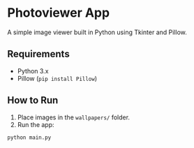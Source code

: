 # Photoviewer App

A simple image viewer built in Python using Tkinter and Pillow.

## Requirements

- Python 3.x
- Pillow (`pip install Pillow`)

## How to Run

1. Place images in the `wallpapers/` folder.
2. Run the app:

```bash
python main.py
